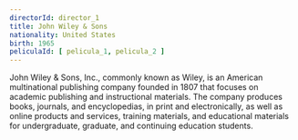 ```yaml
---
directorId: director_1
title: John Wiley & Sons
nationality: United States
birth: 1965
peliculaId: [ pelicula_1, pelicula_2 ]
---
```


John Wiley & Sons, Inc., commonly known as Wiley, is an American 
multinational publishing company founded in 1807 that focuses on 
academic publishing and instructional materials. The company produces 
books, journals, and encyclopedias, in print and electronically, as 
well as online products and services, training materials, and 
educational materials for undergraduate, graduate, and continuing 
education students.